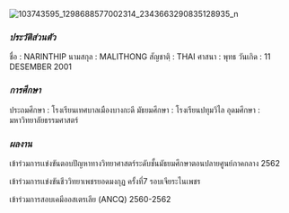 ![103743595_1298688577002314_2343663290835128935_n](https://user-images.githubusercontent.com/95402837/144480267-f8aa8693-b7c0-46c5-9458-8d4a62f013f4.jpg)

### _ประวัติส่วนตัว_
ชื่อ      : NARINTHIP
นามสกุล  : MALITHONG
สัญชาตฺิ  : THAI
ศาสนา   : พุทธ 
วันเกิด   : 11 DESEMBER 2001

### _การศึกษา_
ประถมศึกษา : โรงเรียนเทศบาลเมืองบางกะดี
มัธยมศึกษา  : โรงเรียนปทุมวิไล
อุดมศึกษา   : มหาวิทยาลัยธรรมศาสตร์ 

### _ผลงาน_

เข้าร่วมการเเข่งขันตอบปัญหาทางวิทยาศาสตร์ระดับชั้นมัธยมศึกษาตอนปลายศูนย์ภาคกลาง 2562

เข้าร่วมการเเข่งขันชีววิทยาเพชรยอดมงกุฏ ครั้งที่7 รอบเจียระไนเพชร

เข้าร่วมการสอบเคมีออสเตรเลีย (ANCQ) 2560-2562  
